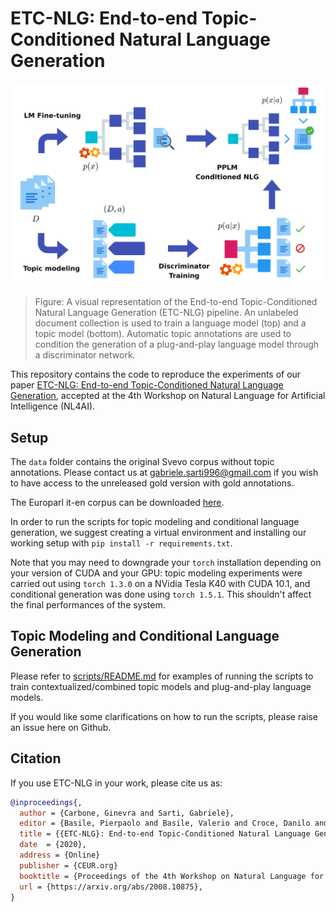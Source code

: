 # ETC-NLG: End-to-end Topic-Conditioned Natural Language Generation

![ETC-NLG Pipeline](img/pipeline.png)
>Figure: A visual representation of the End-to-end Topic-Conditioned Natural Language Generation (ETC-NLG) pipeline. An unlabeled document collection is used to train a language model (top) and a topic model (bottom). Automatic topic annotations are used to condition the generation of a plug-and-play language model through a discriminator network.

This repository contains the code to reproduce the experiments of our paper [ETC-NLG: End-to-end Topic-Conditioned Natural Language Generation](arxiv.org/abs/2008.10875), accepted at the 4th Workshop on Natural Language for Artificial Intelligence (NL4AI).

## Setup

The `data` folder contains the original Svevo corpus without topic annotations. Please contact us at [gabriele.sarti996@gmail.com](mailto:gabriele.sarti996@gmail.com) if you wish to have access to the unreleased gold version with gold annotations.

The Europarl it-en corpus can be downloaded [here](http://www.statmt.org/europarl/).

In order to run the scripts for topic modeling and conditional language generation, we suggest creating a virtual environment and installing our working setup with `pip install -r requirements.txt`. 

Note that you may need to downgrade your `torch` installation depending on your version of CUDA and your GPU: topic modeling experiments were carried out using `torch 1.3.0` on a NVidia Tesla K40 with CUDA 10.1, and conditional generation was done using `torch 1.5.1`. This shouldn't affect the final performances of the system.

## Topic Modeling and Conditional Language Generation

Please refer to [scripts/README.md](scripts/README.md) for examples of running the scripts to train contextualized/combined topic models and plug-and-play language models.

If you would like some clarifications on how to run the scripts, please raise an issue here on Github.

## Citation

If you use ETC-NLG in your work, please cite us as:

```bibtex
@inproceedings{,
  author = {Carbone, Ginevra and Sarti, Gabriele},
  editor = {Basile, Pierpaolo and Basile, Valerio and Croce, Danilo and Cabrio, Elena},
  title = {{ETC-NLG}: End-to-end Topic-Conditioned Natural Language Generation},
  date  = {2020},
  address = {Online}
  publisher = {CEUR.org}
  booktitle = {Proceedings of the 4th Workshop on Natural Language for Artificial Intelligence (NL4AI)}
  url = {https://arxiv.org/abs/2008.10875},
}
```
